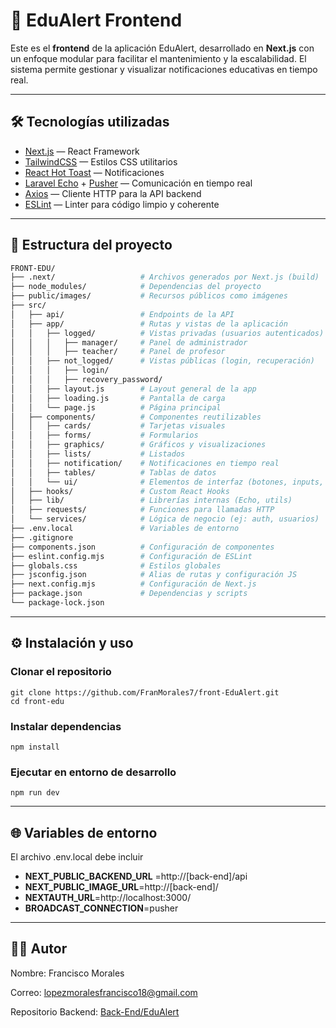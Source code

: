 # 🧠 EduAlert Frontend

Este es el **frontend** de la aplicación EduAlert, desarrollado en **Next.js** con un enfoque modular para facilitar el mantenimiento y la escalabilidad. El sistema permite gestionar y visualizar notificaciones educativas en tiempo real.

---

## 🛠️ Tecnologías utilizadas

- [Next.js](https://nextjs.org/) — React Framework
- [TailwindCSS](https://tailwindcss.com/) — Estilos CSS utilitarios
- [React Hot Toast](https://react-hot-toast.com/) — Notificaciones
- [Laravel Echo](https://laravel.com/docs/broadcasting) + [Pusher](https://pusher.com/) — Comunicación en tiempo real
- [Axios](https://axios-http.com/) — Cliente HTTP para la API backend
- [ESLint](https://eslint.org/) — Linter para código limpio y coherente

---

## 📁 Estructura del proyecto

```bash
FRONT-EDU/
├── .next/                   # Archivos generados por Next.js (build)
├── node_modules/            # Dependencias del proyecto
├── public/images/           # Recursos públicos como imágenes
├── src/
│   ├── api/                 # Endpoints de la API
│   ├── app/                 # Rutas y vistas de la aplicación
│   │   ├── logged/          # Vistas privadas (usuarios autenticados)
│   │   │   ├── manager/     # Panel de administrador
│   │   │   ├── teacher/     # Panel de profesor
│   │   ├── not_logged/      # Vistas públicas (login, recuperación)
│   │   │   ├── login/
│   │   │   ├── recovery_password/
│   │   ├── layout.js        # Layout general de la app
│   │   ├── loading.js       # Pantalla de carga
│   │   └── page.js          # Página principal
│   ├── components/          # Componentes reutilizables
│   │   ├── cards/           # Tarjetas visuales
│   │   ├── forms/           # Formularios
│   │   ├── graphics/        # Gráficos y visualizaciones
│   │   ├── lists/           # Listados
│   │   ├── notification/    # Notificaciones en tiempo real
│   │   ├── tables/          # Tablas de datos
│   │   └── ui/              # Elementos de interfaz (botones, inputs, etc.)
│   ├── hooks/               # Custom React Hooks
│   ├── lib/                 # Librerías internas (Echo, utils)
│   ├── requests/            # Funciones para llamadas HTTP
│   └── services/            # Lógica de negocio (ej: auth, usuarios)
├── .env.local               # Variables de entorno
├── .gitignore
├── components.json          # Configuración de componentes
├── eslint.config.mjs        # Configuración de ESLint
├── globals.css              # Estilos globales
├── jsconfig.json            # Alias de rutas y configuración JS
├── next.config.mjs          # Configuración de Next.js
├── package.json             # Dependencias y scripts
└── package-lock.json
```
---

## ⚙️ Instalación y uso

 ### Clonar el repositorio
    git clone https://github.com/FranMorales7/front-EduAlert.git
    cd front-edu

 ### Instalar dependencias
    npm install

 ### Ejecutar en entorno de desarrollo
    npm run dev
---

## 🌐 Variables de entorno
El archivo .env.local debe incluir
-  **NEXT_PUBLIC_BACKEND_URL** =http://[back-end]/api
-  **NEXT_PUBLIC_IMAGE_URL**=http://[back-end]/
-  **NEXTAUTH_URL**=http://localhost:3000/
-  **BROADCAST_CONNECTION**=pusher

---

## 👨‍💻 Autor
Nombre: Francisco Morales

Correo: lopezmoralesfrancisco18@gmail.com

Repositorio Backend: [Back-End/EduAlert](https://github.com/FranMorales7/api_EduAlert)

